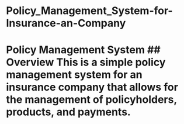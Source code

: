 # Policy_Management_System-for-Insurance-an-Company
# Policy Management System  ## Overview This is a simple policy management system for an insurance company that allows for the management of policyholders, products, and payments.  
